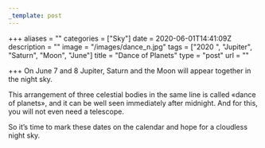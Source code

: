 ```yaml
---
_template: post
---
```


+++
aliases = ""
categories = ["Sky"]
date = 2020-06-01T14:41:09Z
description = ""
image = "/images/dance_n.jpg"
tags = ["2020 ", "Jupiter", "Saturn", "Moon", "June"]
title = "Dance of Planets"
type = "post"
url = ""

+++
On June 7 and 8 Jupiter, Saturn and the Moon will appear together in the night sky.  
  
This arrangement of three celestial bodies in the same line is called «dance of planets», and it can be well seen immediately after midnight. And for this, you will not even need a telescope.  
  
So it’s time to mark these dates on the calendar and hope for a cloudless night sky.
